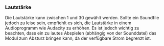 ### Lautstärke

Die Lautstärke kann zwischen 1 und 30 gewählt werden. Sollte ein Soundfile jedoch zu leise sein, empfiehlt es sich, die Lautstärke in einem Audioprogramm wie Audacity zu erhöhen. Es ist jedoch wichtig zu beachten, dass ein zu lautes Abspielen (abhängig von der Sounddatei) das Modul zum Absturz bringen kann, da der verfügbare Strom begrenzt ist.
